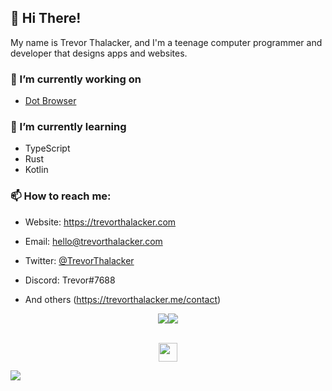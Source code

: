 ## :wave: Hi There!

My name is Trevor Thalacker, and I'm a teenage computer programmer and developer that designs apps and websites.

### :telescope: I’m currently working on

- [Dot Browser](https://github.com/dothq)

### :seedling: I’m currently learning

- TypeScript
- Rust
- Kotlin

### :mailbox: How to reach me:

- Website: https://trevorthalacker.com

- Email: [hello@trevorthalacker.com](mailto:hello@trevorthalacker.com)

- Twitter: [@TrevorThalacker](https://twitter.com/trevorthalacker)

- Discord: Trevor#7688

- And others (https://trevorthalacker.me/contact)

<div style="display:flex;flex-direction:row;justify-content:center;text-align:center;align-items:center;" align="center">
  <img align="center" src="https://github-readme-stats.vercel.app/api/top-langs/?username=trevorthalacker&layout=compact" />
  <img align="center" src="https://github-readme-stats.vercel.app/api?username=trevorthalacker&show_icons=true&layout=compact" />
</div>
<br />
<p align="center">
  <a href="https://twitter.com/trevorthalacker" target="blank"><img align="center" src="https://camo.githubusercontent.com/cb9b6c05fc94e6516fec43f34bedd5549f50962b0a90d38021bf14279ff8a382/68747470733a2f2f692e696d6775722e636f6d2f687a31773279592e706e67" height="30" width="30" /></a>
  <!-- when i find a good reddit icon i'll put it here
  <a href="https://reddit.com/u/IAmAwesomeTech10" target="blank"><img align="center" src="https://cdn.jsdelivr.net/npm/simple-icons@3.0.1/icons/reddit.svg" height="30" width="30"/></a>
  -->
</p>

<img src="https://raw.githubusercontent.com/trevorthalacker/trevorthalacker/main/images/wave.svg" >
